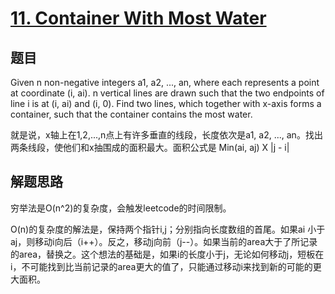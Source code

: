 # [11. Container With Most Water](https://leetcode.com/problems/container-with-most-water/)

## 题目

Given n non-negative integers a1, a2, ..., an, where each represents a point at coordinate (i, ai). n vertical lines are drawn such that the two endpoints of line i is at (i, ai) and (i, 0). Find two lines, which together with x-axis forms a container, such that the container contains the most water.

就是说，x轴上在1,2,...,n点上有许多垂直的线段，长度依次是a1, a2, ..., an。找出两条线段，使他们和x抽围成的面积最大。面积公式是 Min(ai, aj) X |j - i|

## 解题思路

穷举法是O(n^2)的复杂度，会触发leetcode的时间限制。

 O(n)的复杂度的解法是，保持两个指针i,j；分别指向长度数组的首尾。如果ai 小于aj，则移动i向后（i++）。反之，移动j向前（j--）。如果当前的area大于了所记录的area，替换之。这个想法的基础是，如果i的长度小于j，无论如何移动j，短板在i，不可能找到比当前记录的area更大的值了，只能通过移动i来找到新的可能的更大面积。
